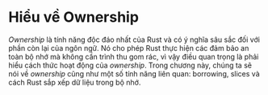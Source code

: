 # Hiểu về Ownership

_Ownership_ là tính năng độc đáo nhất của Rust và có ý nghĩa sâu sắc đối với phần còn lại của ngôn ngữ.
Nó cho phép Rust thực hiện các đảm bảo an toàn bộ nhớ mà không cần trình thu gom rác, vì vậy điều quan trọng là phải hiểu cách thức hoạt động của _ownership_.
Trong chương này, chúng ta sẽ nói về _ownership_ cũng như một số tính năng liên quan: borrowing, slices và cách Rust sắp xếp dữ liệu trong bộ nhớ.
